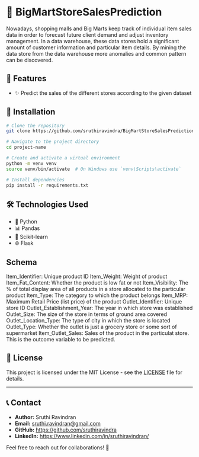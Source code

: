 # 📌 BigMartStoreSalesPrediction

Nowadays, shopping malls and Big Marts keep track of individual item sales data in order to forecast future client demand and adjust inventory management. In a data warehouse, these data stores hold a significant amount of customer information and particular item details. By mining the data store from the data warehouse more anomalies and common pattern can be discovered.

## 🚀 Features

- ✨ Predict the sales of the different stores according to the given dataset

## 📜 Installation
```bash
# Clone the repository
git clone https://github.com/sruthiravindra/BigMartStoreSalesPrediction.git

# Navigate to the project directory
cd project-name

# Create and activate a virtual environment
python -m venv venv
source venv/bin/activate  # On Windows use `venv\Scripts\activate`

# Install dependencies
pip install -r requirements.txt
```

## 🛠️ Technologies Used

- 🐍 Python
- 📊 Pandas
- 🔮 Scikit-learn
- 🌐 Flask

## Schema
 Item_Identifier: Unique product ID 
 Item_Weight: Weight of product 
 Item_Fat_Content: Whether the product is low fat or not 
 Item_Visibility: The % of total display area of all products in a store allocated to the particular product 
 Item_Type: The category to which the product belongs 
 Item_MRP: Maximum Retail Price (list price) of the product 
 Outlet_Identifier: Unique store ID 
 Outlet_Establishment_Year: The year in which store was established 
 Outlet_Size: The size of the store in terms of ground area covered 
 Outlet_Location_Type: The type of city in which the store is located 
 Outlet_Type: Whether the outlet is just a grocery store or some sort of supermarket 
 Item_Outlet_Sales: Sales of the product in the particulat store. This is the outcome variable to be predicted. 

## 📝 License

This project is licensed under the MIT License - see the [LICENSE](LICENSE) file for details.

---

## 📞 Contact

- **Author:** Sruthi Ravindran
- **Email:** sruthi.ravindran@gmail.com
- **GitHub:** https://github.com/sruthiravindra
- **LinkedIn:** https://www.linkedin.com/in/sruthiravindran/

Feel free to reach out for collaborations! 🚀

